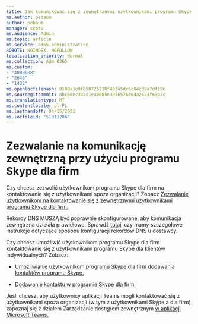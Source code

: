 ```yaml
---
title: Jak komunikować się z zewnętrznymi użytkownikami programu Skype dla firm
ms.author: pebaum
author: pebaum
manager: scotv
ms.audience: Admin
ms.topic: article
ms.service: o365-administration
ROBOTS: NOINDEX, NOFOLLOW
localization_priority: Normal
ms.collection: Adm_O365
ms.custom:
- "4000008"
- "2646"
- "1432"
ms.openlocfilehash: 9580a1e9f850726210f403a5dc6c84cd9a7df196
ms.sourcegitcommit: 8bc60ec34bc1e40685e3976576e04a2623f63a7c
ms.translationtype: MT
ms.contentlocale: pl-PL
ms.lasthandoff: 04/15/2021
ms.locfileid: "51811286"
---
```

# <a name="allow-external-communications-with-skype-for-business"></a>Zezwalanie na komunikację zewnętrzną przy użyciu programu Skype dla firm 

Czy chcesz zezwolić użytkownikom programu Skype dla firm na kontaktowanie się z użytkownikami spoza organizacji? Zobacz [Zezwalanie użytkownikom na kontaktowanie się z zewnętrznymi użytkownikami programu Skype dla firm.](https://docs.microsoft.com/skypeforbusiness/set-up-skype-for-business-online/allow-users-to-contact-external-skype-for-business-users)

Rekordy DNS MUSZĄ być poprawnie skonfigurowane, aby komunikacja zewnętrzna działała prawidłowo. Sprawdź [tutaj,](https://docs.microsoft.com/microsoft-365/admin/get-help-with-domains/set-up-your-domain-host-specific-instructions) czy mamy szczegółowe instrukcje dotyczące sposobu konfiguracji rekordów DNS u dostawcy. 

Czy chcesz umożliwić użytkownikom programu Skype dla firm kontaktowanie się z użytkownikami programu Skype dla klientów indywidualnych? Zobacz:

- [Umożliwianie użytkownikom programu Skype dla firm dodawania kontaktów programu Skype.](https://docs.microsoft.com/skypeforbusiness/set-up-skype-for-business-online/let-skype-for-business-users-add-skype-contacts) 

- [Dodawanie kontaktu w programie Skype dla firm.](https://support.office.com/article/add-a-contact-in-skype-for-business-89338023-2adf-4f5c-90b6-f8b6f72fadd1)


Jeśli chcesz, aby użytkownicy aplikacji Teams mogli kontaktować się z użytkownikami spoza organizacji (w tym z użytkownikami Skype'a dla firm), zapoznaj się z działem Zarządzanie dostępem zewnętrznym [w aplikacji Microsoft Teams.](https://docs.microsoft.com/microsoftteams/let-your-teams-users-communicate-with-other-people) 